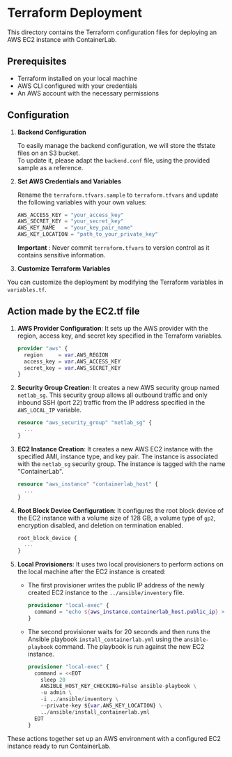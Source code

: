 # Terraform Deployment

This directory contains the Terraform configuration files for deploying an AWS EC2 instance with ContainerLab.

## Prerequisites

- Terraform installed on your local machine
- AWS CLI configured with your credentials
- An AWS account with the necessary permissions

## Configuration

1. **Backend Configuration**

    To easily manage the backend configuration, we will store the tfstate files on an S3 bucket.  
    To update it, please adapt the `backend.conf` file, using the provided sample as a reference.

2. **Set AWS Credentials and Variables**

    Rename the `terraform.tfvars.sample` to `terraform.tfvars` and update the following variables with your own values:

    ```tfvars
    AWS_ACCESS_KEY = "your_access_key"
    AWS_SECRET_KEY = "your_secret_key"
    AWS_KEY_NAME   = "your_key_pair_name"
    AWS_KEY_LOCATION = "path_to_your_private_key"
    ```

    **Important** : Never commit `terraform.tfvars` to version control as it contains sensitive information.

3. **Customize Terraform Variables**

  You can customize the deployment by modifying the Terraform variables in `variables.tf`.

## Action made by the EC2.tf file

1. **AWS Provider Configuration**: It sets up the AWS provider with the region, access key, and secret key specified in the Terraform variables.

   ```tf
   provider "aws" {
     region     = var.AWS_REGION
     access_key = var.AWS_ACCESS_KEY
     secret_key = var.AWS_SECRET_KEY
   }
   ```

2. **Security Group Creation**: It creates a new AWS security group named `netlab_sg`. This security group allows all outbound traffic and only inbound SSH (port 22) traffic from the IP address specified in the `AWS_LOCAL_IP` variable.

   ```tf
   resource "aws_security_group" "netlab_sg" {
     ...
   }
   ```

3. **EC2 Instance Creation**: It creates a new AWS EC2 instance with the specified AMI, instance type, and key pair. The instance is associated with the `netlab_sg` security group. The instance is tagged with the name "ContainerLab".

   ```tf
   resource "aws_instance" "containerlab_host" {
     ...
   }
   ```

4. **Root Block Device Configuration**: It configures the root block device of the EC2 instance with a volume size of 128 GB, a volume type of `gp2`, encryption disabled, and deletion on termination enabled.

   ```tf
   root_block_device {
     ...
   }
   ```

5. **Local Provisioners**: It uses two local provisioners to perform actions on the local machine after the EC2 instance is created:

   - The first provisioner writes the public IP address of the newly created EC2 instance to the `../ansible/inventory` file.

     ```tf
     provisioner "local-exec" {
       command = "echo ${aws_instance.containerlab_host.public_ip} > ../ansible/inventory"
     }
     ```

   - The second provisioner waits for 20 seconds and then runs the Ansible playbook `install_containerlab.yml` using the `ansible-playbook` command. The playbook is run against the new EC2 instance.

     ```tf
     provisioner "local-exec" {
       command = <<EOT
         sleep 20
         ANSIBLE_HOST_KEY_CHECKING=False ansible-playbook \
         -u admin \
         -i ../ansible/inventory \
         --private-key ${var.AWS_KEY_LOCATION} \
         ../ansible/install_containerlab.yml 
       EOT
     }
     ```

These actions together set up an AWS environment with a configured EC2 instance ready to run ContainerLab.
